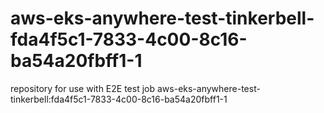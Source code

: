 # aws-eks-anywhere-test-tinkerbell-fda4f5c1-7833-4c00-8c16-ba54a20fbff1-1
repository for use with E2E test job aws-eks-anywhere-test-tinkerbell:fda4f5c1-7833-4c00-8c16-ba54a20fbff1-1
